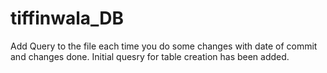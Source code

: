 # tiffinwala_DB

Add Query to the file each time you do some changes with date of commit and changes done. 
Initial quesry for table creation has been added.

